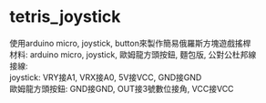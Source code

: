 # tetris_joystick  
使用arduino micro, joystick, button來製作簡易俄羅斯方塊遊戲搖桿  
材料: arduino micro, joystick, 歐姆龍方頭按鈕, 麵包版, 公對公杜邦線  
接線:  
    joystick: VRY接A1, VRX接A0, 5V接VCC, GND接GND  
    歐姆龍方頭按鈕: GND接GND, OUT接3號數位接角, VCC接VCC  
